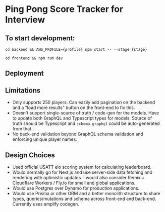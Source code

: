 # Ping Pong Score Tracker for Interview

## To start development:
`cd backend && AWS_PROFILE={profile} npm start -- --stage {stage}`

`cd frontend && npm run dev`

## Deployment


## Limitations
- Only supports 250 players. Can easily add pagination on the backend and a "load more results" button on the front-end to fix this.
- Doesn't support single-source of truth / code-gen for the models. Have to update both GraphQL and Typescript types for models. Source of truth should be Typescript and `schema.graphql` could be auto-generated from that.
- No back-end validation beyond GraphQL schema validation and enforcing unique player names.

## Design Choices
- Used official USATT elo scoring system for calculating leaderboard.
- Would normally go for Next.js and use server-side data fetching and rendering with optimistic updates. I would also consider Remix + Cloudflare Workers / Fly.io for small and global applications.
- Would use Postgres over Dynamo for production applications.
- Would use Prisma or other ORM and a better monolith structure to share types, queries/mutations and schema across front-end and back-end. Currently uses amplify codegen.
